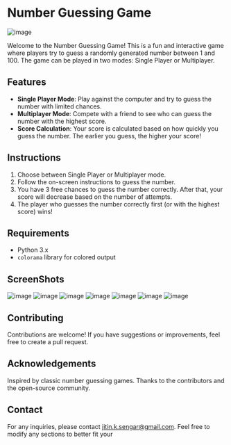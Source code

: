 # Number Guessing Game
![image](https://github.com/user-attachments/assets/c6fc8cc8-b439-4ec5-96e7-dcc12476b426)

Welcome to the Number Guessing Game! This is a fun and interactive game where players try to guess a randomly generated number between 1 and 100. The game can be played in two modes: Single Player or Multiplayer.

## Features

- **Single Player Mode**: Play against the computer and try to guess the number with limited chances.
- **Multiplayer Mode**: Compete with a friend to see who can guess the number with the highest score.
- **Score Calculation**: Your score is calculated based on how quickly you guess the number. The earlier you guess, the higher your score!

## Instructions

1. Choose between Single Player or Multiplayer mode.
2. Follow the on-screen instructions to guess the number.
3. You have 3 free chances to guess the number correctly. After that, your score will decrease based on the number of attempts.
4. The player who guesses the number correctly first (or with the highest score) wins!

## Requirements

- Python 3.x
- `colorama` library for colored output

## ScreenShots
![image](https://github.com/user-attachments/assets/5e16b3c9-303d-44b0-bff7-d41bf810d9ef)
![image](https://github.com/user-attachments/assets/ea4b5543-eadd-448b-a3cb-6e5c92998899)
![image](https://github.com/user-attachments/assets/44c81204-5ebd-4346-959b-717693903371)
![image](https://github.com/user-attachments/assets/a716aeda-4e7b-4ac9-9df5-f4f520812038)
![image](https://github.com/user-attachments/assets/769898c7-2a2e-4d6d-9c6d-805d7d3ba7a4)
![image](https://github.com/user-attachments/assets/1af6e0da-c86b-4b7a-b8c3-94fe91da8747)
![image](https://github.com/user-attachments/assets/3c11a1a3-00d5-439d-9f1c-aade0c8b0605)








## Contributing
Contributions are welcome! If you have suggestions or improvements, feel free to create a pull request.


## Acknowledgements
Inspired by classic number guessing games.
Thanks to the contributors and the open-source community.

## Contact
For any inquiries, please contact jitin.k.sengar@gmail.com.
Feel free to modify any sections to better fit your 
